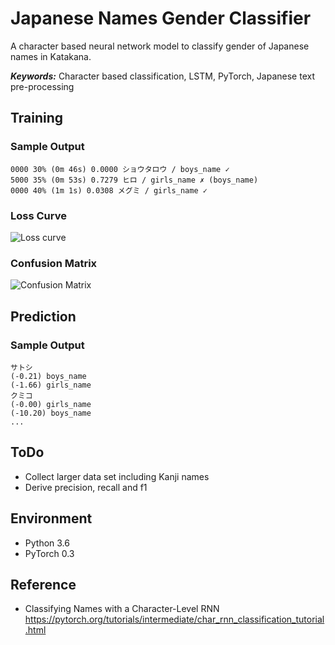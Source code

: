 # Japanese Names Gender Classifier



A character based neural network model to classify gender of Japanese names in Katakana.

***Keywords:*** Character based classification, LSTM, PyTorch, Japanese text pre-processing


## Training
### Sample Output

```
0000 30% (0m 46s) 0.0000 ショウタロウ / boys_name ✓  
5000 35% (0m 53s) 0.7279 ヒロ / girls_name ✗ (boys_name)  
0000 40% (1m 1s) 0.0308 メグミ / girls_name ✓  
```
### Loss Curve
![Loss curve](./img/Figure_1_jp.png　=500x)

### Confusion Matrix
![Confusion Matrix](./img/Figure_2_jp.png　=500x)

## Prediction
### Sample Output

```
サトシ  
(-0.21) boys_name  
(-1.66) girls_name  
クミコ  
(-0.00) girls_name  
(-10.20) boys_name
...
```
## ToDo
- Collect larger data set including Kanji names
- Derive precision, recall and f1

## Environment
- Python 3.6
- PyTorch 0.3

## Reference

- Classifying Names with a Character-Level RNN
https://pytorch.org/tutorials/intermediate/char_rnn_classification_tutorial.html